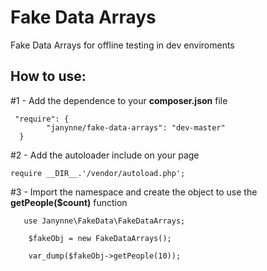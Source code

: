 # Fake Data Arrays
Fake Data Arrays for offline testing in dev enviroments


## How to use:

#1 - Add the dependence to your **composer.json** file

     "require": {
            "janynne/fake-data-arrays": "dev-master"
      }
#2 - Add the autoloader include on your page

    require __DIR__.'/vendor/autoload.php';

#3 - Import the namespace and create the object to use the **getPeople($count)** function

       use Janynne\FakeData\FakeDataArrays;

        $fakeObj = new FakeDataArrays();
        
        var_dump($fakeObj->getPeople(10));
